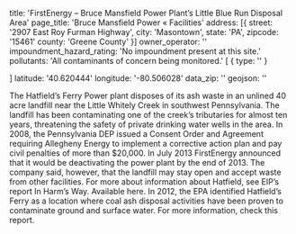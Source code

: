 title: 'FirstEnergy – Bruce Mansfield Power Plant’s Little Blue Run Disposal Area'
page_title: 'Bruce Mansfield Power « Facilities'
address: [{
  street: '2907 East Roy Furman Highway',
  city: 'Masontown',
  state: 'PA',
  zipcode: '15461'
  county: 'Greene County'
}]
owner_operator: ''
impoundment_hazard_rating: 'No impoundment present at this site.'
pollutants: 'All contaminants of concern being monitored.' [
  {
    type: ''
  }
  
]
latitude: '40.620444'
longitude: '-80.506028'
data_zip: ''
geojson: ''

The Hatfield’s Ferry Power plant disposes of its ash waste in an unlined 40 acre landfill near the Little Whitely Creek in southwest Pennsylvania. The landfill has been contaminating one of the creek’s tributaries for almost ten years, threatening the safety of private drinking water wells in the area. In 2008, the Pennsylvania DEP issued a Consent Order and Agreement requiring Allegheny Energy to implement a corrective action plan and pay civil penalties of more than $20,000. In July 2013 FirstEnergy announced that it would be deactivating the power plant by the end of 2013. The company said, however, that the landfill may stay open and accept waste from other facilities. For more about information about Hatfield, see EIP’s report In Harm’s Way. Available here. In 2012, the EPA identified Hatfield’s Ferry as a location where coal ash disposal activities have been proven to contaminate ground and surface water. For more information, check this report.
